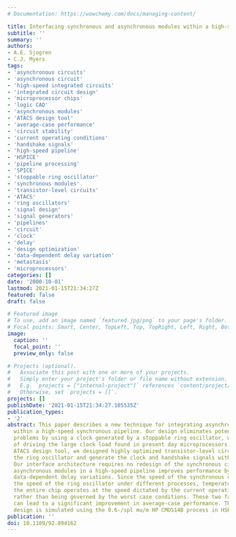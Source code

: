 ```yaml
---
# Documentation: https://wowchemy.com/docs/managing-content/

title: Interfacing synchronous and asynchronous modules within a high-speed pipeline
subtitle: ''
summary: ''
authors:
- A.E. Sjogren
- C.J. Myers
tags:
- 'asynchronous circuits'
- 'asynchronous circuit'
- 'high-speed integrated circuits'
- 'integrated circuit design'
- 'microprocessor chips'
- 'logic CAD'
- 'asynchronous modules'
- 'ATACS design tool'
- 'average-case performance'
- 'circuit stability'
- 'current operating conditions'
- 'handshake signals'
- 'high-speed pipeline'
- 'HSPICE'
- 'pipeline processing'
- 'SPICE'
- 'stoppable ring oscillator'
- 'synchronous modules'
- 'transistor-level circuits'
- 'ATACS'
- 'ring oscillators'
- 'signal design'
- 'signal generators'
- 'pipelines'
- 'circuit'
- 'clock'
- 'delay'
- 'design optimization'
- 'data-dependent delay variation'
- 'metastasis'
- 'microprocessors'
categories: []
date: '2000-10-01'
lastmod: 2021-01-15T21:34:27Z
featured: false
draft: false

# Featured image
# To use, add an image named `featured.jpg/png` to your page's folder.
# Focal points: Smart, Center, TopLeft, Top, TopRight, Left, Right, BottomLeft, Bottom, BottomRight.
image:
  caption: ''
  focal_point: ''
  preview_only: false

# Projects (optional).
#   Associate this post with one or more of your projects.
#   Simply enter your project's folder or file name without extension.
#   E.g. `projects = ["internal-project"]` references `content/project/deep-learning/index.md`.
#   Otherwise, set `projects = []`.
projects: []
publishDate: '2021-01-15T21:34:27.105535Z'
publication_types:
- '2'
abstract: This paper describes a new technique for integrating asynchronous modules
  within a high-speed synchronous pipeline. Our design eliminates potential metastability
  problems by using a clock generated by a stoppable ring oscillator, which is capable
  of driving the large clock load found in present day microprocessors. Using the
  ATACS design tool, we designed highly optimized transistor-level circuits to control
  the ring oscillator and generate the clock and handshake signals with minimal overhead.
  Our interface architecture requires no redesign of the synchronous circuitry. Incorporating
  asynchronous modules in a high-speed pipeline improves performance by exploiting
  data-dependent delay variations. Since the speed of the synchronous circuitry tracks
  the speed of the ring oscillator under different processes, temperatures, and voltages,
  the entire chip operates at the speed dictated by the current operating conditions,
  rather than being governed by the worst case conditions. These two factors together
  can lead to a significant improvement in average-case performance. The interface
  design is simulated using the 0.6-/spl mu/m HP CMOS14B process in HSPICE.
publication: ''
doi: 10.1109/92.894162
---
```

